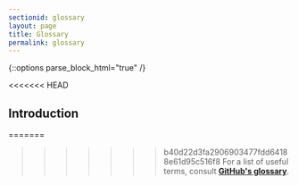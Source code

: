 ```yaml
---
sectionid: glossary
layout: page
title: Glossary
permalink: glossary
---
```


{::options parse_block_html="true" /}

<<<<<<< HEAD
<h2>Introduction</h2>

=======
>>>>>>> b40d22d3fa2906903477fdd64188e61d95c516f8
For a list of useful terms, consult [**GitHub's glossary**](https://docs.github.com/en/get-started/quickstart/github-glossary).
